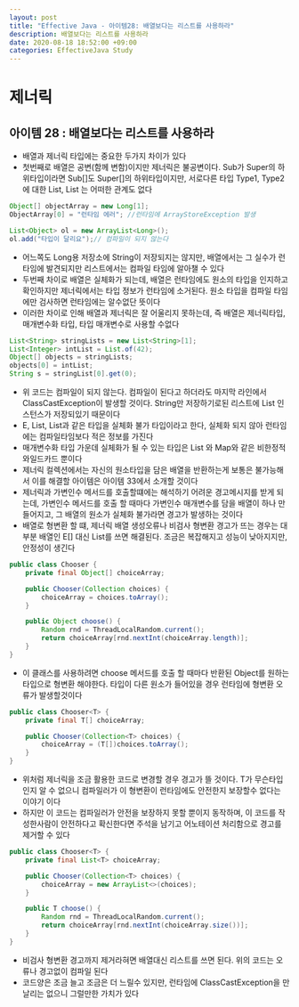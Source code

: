 ```yaml
---
layout: post
title: "Effective Java - 아이템28: 배열보다는 리스트를 사용하라"
description: 배열보다는 리스트를 사용하라
date: 2020-08-18 18:52:00 +09:00
categories: EffectiveJava Study
---
```



# 제너릭

## 아이템 28 : 배열보다는 리스트를 사용하라

- 배열과 제너릭 타입에는 중요한 두가지 차이가 있다
- 첫번째로 배열은 공변(함께 변함)이지만 제너릭은 불공변이다. Sub가 Super의 하위타입이라면 Sub[]도 Super[]의 하위타입이지만, 서로다른 타입 Type1, Type2에 대한 List<Type1>, List<Type2> 는 어떠한 관계도 없다

```java
Object[] objectArray = new Long[1];
ObjectArray[0] = "런타임 에러"; //런타임에 ArrayStoreException 발생

List<Object> ol = new ArrayList<Long>();
ol.add("타입이 달리요");// 컴파일이 되지 않는다
```

- 어느쪽도 Long용 저장소에 String이 저장되지는 않지만, 배열에서는 그 실수가 런타임에 발견되지만 리스트에서는 컴파일 타임에 알아챌 수 있다
- 두번째 차이로 배열은 실체화가 되는데, 배열은 런타임에도 원소의 타입을 인지하고 확인하지만 제너릭에서는 타입 정보가 런타임에 소거된다. 원소 타입을 컴파일 타임에만 검사하면 런타임에는 알수없단 뜻이다
- 이러한 차이로 인해 배열과 제너릭은 잘 어울리지 못하는데, 즉 배열은 제너릭타입, 매개변수화 타입, 타입 매개변수로 사용할 수없다

```java
List<String> stringLists = new List<String>[1];
List<Integer> intList = List.of(42);
Object[] objects = stringLists;
objects[0] = intList;
String s = stringList[0].get(0); 
```

- 위 코드는 컴파일이 되지 않는다. 컴파일이 된다고 하더라도 마지막 라인에서 ClassCastException이 발생할 것이다. String만 저장하기로된 리스트에 List<Integer> 인스턴스가 저장되있기 때문이다
- E, List<E>, List<String>과 같은 타입을 실체화 불가 타입이라고 한다, 실체화 되지 않아 런타임에는 컴파일타임보다 적은 정보를 가진다
- 매개변수화 타입 가운데 실체화가 될 수 있는 타입은 List<?> 와 Map<?,?>와 같은 비한정적 와일드카드 뿐이다
- 제너릭 컬렉션에서는 자신의 원소타입을 담은 배열을 반환하는게 보통은 불가능해서 이를 해결할 아이템은 아이템 33에서 소개할 것이다
- 제너릭과 가변인수 메서드를 호출할떄에는 해석하기 어려운 경고메시지를 받게 되는데, 가변인수 메서드를 호출 할 때마다 가변인수 매개변수를 담을 배열이 하나 만들어지고, 그 배열의 원소가 실체화 불가라면 경고가 발생하는 것이다
- 배열로 형변환 할 떄, 제너릭 배열 생성오류나 비검사 형변환 경고가 뜨는 경우는 대부분 배열인 E[] 대신 List<E>를 쓰면 해결된다. 조금은 복잡해지고 성능이 낮아지지만, 안정성이 생긴다

```java
public class Chooser {
    private final Object[] choiceArray;

    public Chooser(Collection choices) {
        choiceArray = choices.toArray();
    }

    public Object choose() {
        Random rnd = ThreadLocalRandom.current();
        return choiceArray[rnd.nextInt(choiceArray.length)];
    }
}
```

- 이 클래스를 사용하려면 choose 메서드를 호출 할 때마다 반환된 Object를 원하는 타입으로 형변환 해야한다. 타입이 다른 원소가 들어있을 경우 런타임에 형변환 오류가 발생할것이다

```java
public class Chooser<T> {
    private final T[] choiceArray;

    public Chooser(Collection<T> choices) {
        choiceArray = (T[])choices.toArray();
    }
}
```

- 위처럼 제너릭을 조금 활용한 코드로 변경할 경우 경고가 뜰 것이다. T가 무슨타입인지 알 수 없으니 컴파일러가 이 형변환이 런타임에도 안전한지 보장할수 없다는 이야기 이다
- 하지만 이 코드는 컴파일러가 안전을 보장하지 못할 뿐이지 동작하며, 이 코드를 작성한사람이 안전하다고 확신한다면 주석을 남기고 어노테이션 처리함으로 경고를 제거할 수 있다

```java
public class Chooser<T> {
    private final List<T> choiceArray;

    public Chooser(Collection<T> choices) {
        choiceArray = new ArrayList<>(choices);
    }

    public T choose() {
        Random rnd = ThreadLocalRandom.current();
        return choiceArray[rnd.nextInt(choiceArray.size())];
    }
}
```

- 비검사 형변환 경고까지 제거라혀면 배열대신 리스트를 쓰면 된다. 위의 코드는 오류나 경고없이 컴파일 된다
- 코드양은 조금 늘고 조금은 더 느릴수 있지만, 런타임에 ClassCastException을 만날리는 없으니 그럴만한 가치가 있다